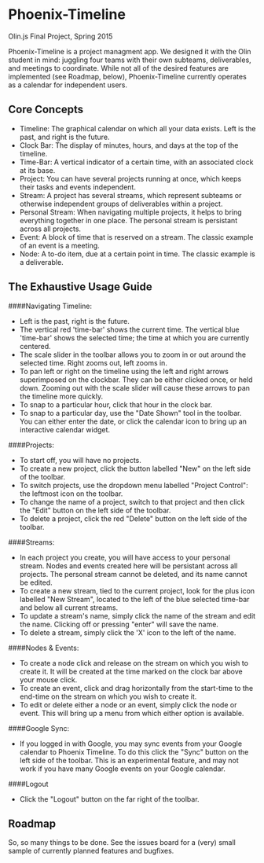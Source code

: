 # Phoenix-Timeline
Olin.js Final Project, Spring 2015

Phoenix-Timeline is a project managment app. We designed it with the Olin student in mind: juggling four teams with their own subteams, deliverables, and meetings to coordinate. While not all of the desired features are implemented (see Roadmap, below), Phoenix-Timeline currently operates as a calendar for independent users.

## Core Concepts
- Timeline: The graphical calendar on which all your data exists. Left is the past, and right is the future.
- Clock Bar: The display of minutes, hours, and days at the top of the timeline.
- Time-Bar: A vertical indicator of a certain time, with an associated clock at its base.
- Project: You can have several projects running at once, which keeps their tasks and events independent.
- Stream: A project has several streams, which represent subteams or otherwise independent groups of deliverables within a project.
- Personal Stream: When navigating multiple projects, it helps to bring everything together in one place. The personal stream is persistant across all projects.
- Event: A block of time that is reserved on a stream. The classic example of an event is a meeting.
- Node: A to-do item, due at a certain point in time. The classic example is a deliverable.
 

## The Exhaustive Usage Guide
####Navigating Timeline:
- Left is the past, right is the future.
- The vertical red 'time-bar' shows the current time. The vertical blue 'time-bar' shows the selected time; the time at which you are currently centered.
- The scale slider in the toolbar allows you to zoom in or out around the selected time. Right zooms out, left zooms in.
- To pan left or right on the timeline using the left and right arrows superimposed on the clockbar. They can be either clicked once, or held down. Zooming out with the scale slider will cause these arrows to pan the timeline more quickly.
- To snap to a particular hour, click that hour in the clock bar.
- To snap to a particular day, use the "Date Shown" tool in the toolbar. You can either enter the date, or click the calendar icon to bring up an interactive calendar widget.

####Projects:
- To start off, you will have no projects.
- To create a new project, click the button labelled "New" on the left side of the toolbar.
- To switch projects, use the dropdown menu labelled "Project Control": the leftmost icon on the toolbar.
- To change the name of a project, switch to that project and then click the "Edit" button on the left side of the toolbar.
- To delete a project, click the red "Delete" button on the left side of the toolbar.

####Streams:
- In each project you create, you will have access to your personal stream. Nodes and events created here will be persistant across all projects. The personal stream cannot be deleted, and its name cannot be edited.
- To create a new stream, tied to the current project, look for the plus icon labelled "New Stream", located to the left of the blue selected time-bar and below all current streams.
- To update a stream's name, simply click the name of the stream and edit the name. Clicking off or pressing "enter" will save the name.
- To delete a stream, simply click the 'X' icon to the left of the name.

####Nodes & Events:
- To create a node click and release on the stream on which you wish to create it. It will be created at the time marked on the clock bar above your mouse click.
- To create an event, click and drag horizontally from the start-time to the end-time on the stream on which you wish to create it.
- To edit or delete either a node or an event, simply click the node or event. This will bring up a menu from which either option is available.

####Google Sync:
- If you logged in with Google, you may sync events from your Google calendar to Phoenix Timeline. To do this click the "Sync" button on the left side of the toolbar. This is an experimental feature, and may not work if you have many Google events on your Google calendar.

####Logout
- Click the "Logout" button on the far right of the toolbar.


## Roadmap
So, so many things to be done. See the issues board for a (very) small sample of currently planned features and bugfixes.
